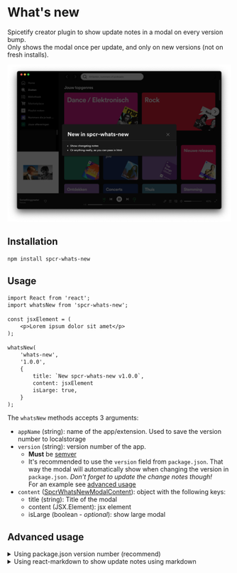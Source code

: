 # What's new
Spicetify creator plugin to show update notes in a modal on every version bump.  
Only shows the modal once per update, and only on new versions (not on fresh installs).

![whats-new-modal](docs/whats-new-modal.png)

## Installation
```sh
npm install spcr-whats-new
```

## Usage
```tsx
import React from 'react';
import whatsNew from 'spcr-whats-new';

const jsxElement = (
    <p>Lorem ipsum dolor sit amet</p>
);

whatsNew(
    'whats-new',
    '1.0.0',
    {
        title: `New spcr-whats-new v1.0.0`,
        content: jsxElement
        isLarge: true,
    }
);
```
The `whatsNew` methods accepts 3 arguments:
* `appName` (string): name of the app/extension. Used to save the version number to localstorage
* `version` (string): version number of the app.
    - **Must** be [semver](https://semver.org)
    - It's recommended to use the `version` field from `package.json`. That way the modal will automatically show when changing the version in `package.json`. *Don't forget to update the change notes though!*  
    For an example see [advanced usage](#advanced-usage)
* `content` ([SpcrWhatsNewModalContent](https://github.com/jeroentvb/spcr-whats-new/blob/master/src/types/modal-content.model.ts)): object with the following keys:
    - title (string): Title of the modal
    - content (JSX.Element): jsx element
    - isLarge (boolean - *optional*): show large modal 

## Advanced usage
<details>
<summary>Using package.json version number (recommend)</summary>

```tsx
import React from 'react';
import whatsNew from 'spcr-whats-new';
import { version } from 'path/to/package.json';

const jsxElement = (
    <p>Lorem ipsum dolor sit amet</p>
);

whatsNew(
    'whats-new',
    version,
    {
        title: `New in spcr-whats-new v${version}`,
        content: jsxElement,
    }
);
```
</details>
<details>
<summary>Using react-markdown to show update notes using markdown</summary>

```tsx
import React from 'react';
import whatsNew from 'spcr-whats-new';
import ReactMarkdown from 'react-markdown';
import { version } from '../../package.json';

// Can be exported from separate file
const CHANGE_NOTES = `
* The quick brown fox
* jumps over the lazy dog
`;

const markdown = (
    <ReactMarkdown children={CHANGE_NOTES} />
);

whatsNew(
    whatsNew(
        'whats-new',
        version,
        {
            title: `New in spcr-whats-new v${version}`,
            content: markdown,
            isLarge: true,
        }
    );
);

```
</details>

